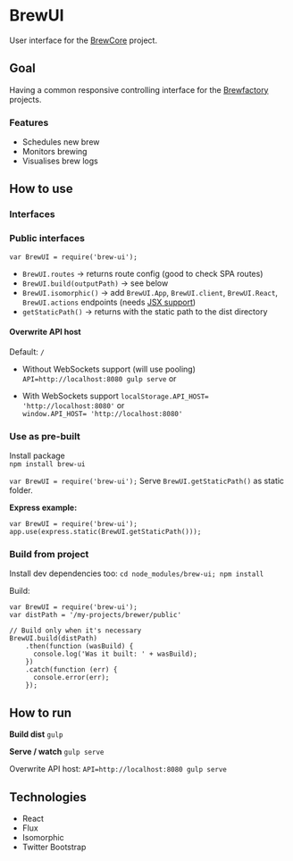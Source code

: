 # BrewUI

User interface for the [BrewCore](https://github.com/brewfactory/BrewCore) project.

## Goal
Having a common responsive controlling interface for the [Brewfactory](http://brewfactory.org)
projects.

### Features
* Schedules new brew
* Monitors brewing
* Visualises brew logs

## How to use

### Interfaces

### Public interfaces
`var BrewUI = require('brew-ui');`

* `BrewUI.routes` -> returns route config (good to check SPA routes)
* `BrewUI.build(outputPath)` -> see below
* `BrewUI.isomorphic()` -> add `BrewUI.App`, `BrewUI.client`, `BrewUI.React`, `BrewUI.actions` endpoints (needs [JSX support](https://www.npmjs.org/package/node-jsx))
* `getStaticPath()` -> returns with the static path to the dist directory

#### Overwrite API host
Default: `/`

* Without WebSockets support (will use pooling)
`API=http://localhost:8080 gulp serve` or  

* With WebSockets support
`localStorage.API_HOST= 'http://localhost:8080'` or  
 `window.API_HOST= 'http://localhost:8080'`


### Use as pre-built

Install package  
`npm install brew-ui`  

`var BrewUI = require('brew-ui');`
Serve `BrewUI.getStaticPath()` as  static folder.

**Express example:**
```
var BrewUI = require('brew-ui');
app.use(express.static(BrewUI.getStaticPath()));
```

### Build from project

Install dev dependencies too:
`cd node_modules/brew-ui; npm install`

Build:
```
var BrewUI = require('brew-ui');
var distPath = '/my-projects/brewer/public'

// Build only when it's necessary
BrewUI.build(distPath)
	.then(function (wasBuild) {
	  console.log('Was it built: ' + wasBuild);
	})
	.catch(function (err) {
	  console.error(err);
	});
```

## How to run

**Build dist**
`gulp`

**Serve / watch**
`gulp serve`  

Overwrite API host:
`API=http://localhost:8080 gulp serve`

## Technologies

* React
* Flux
* Isomorphic
* Twitter Bootstrap
